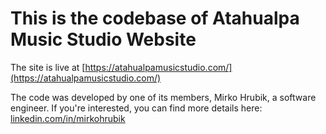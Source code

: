 # This is the codebase of Atahualpa Music Studio Website

The site is live at [https://atahualpamusicstudio.com/](https://atahualpamusicstudio.com/)

The code was developed by one of its members, Mirko Hrubik, a software engineer. If you're interested, you can find more details here: [linkedin.com/in/mirkohrubik](https://www.linkedin.com/in/mirkohrubik/)
